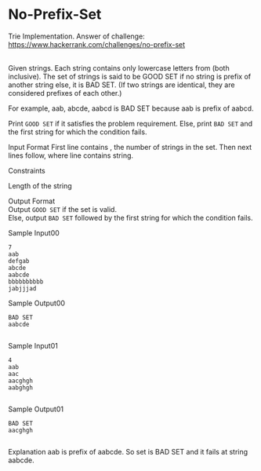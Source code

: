 # No-Prefix-Set
Trie Implementation. Answer of challenge: https://www.hackerrank.com/challenges/no-prefix-set 
<br/><br/>


Given  strings. Each string contains only lowercase letters from (both inclusive). The set of  strings is said to be GOOD SET if no string is prefix of another string else, it is BAD SET. (If two strings are identical, they are considered prefixes of each other.)

For example, aab, abcde, aabcd is BAD SET because aab is prefix of aabcd.

Print ```GOOD SET``` if it satisfies the problem requirement. 
Else, print ```BAD SET``` and the first string for which the condition fails.

Input Format 
First line contains , the number of strings in the set. 
Then next  lines follow, where  line contains  string.

Constraints 
 
 Length of the string 

Output Format <br/>
Output ```GOOD SET``` if the set is valid. <br/>
Else, output ```BAD SET``` followed by the first string for which the condition fails.

Sample Input00

	
~~~~
7
aab
defgab
abcde
aabcde
bbbbbbbbbb
jabjjjad
~~~~
Sample Output00
	
~~~~
BAD SET
aabcde
	
~~~~
Sample Input01
	
~~~~
4
aab
aac
aacghgh
aabghgh
	
~~~~
Sample Output01
	
~~~~
BAD SET
aacghgh
	
~~~~
Explanation 
aab is prefix of aabcde. So set is BAD SET and it fails at string aabcde.
